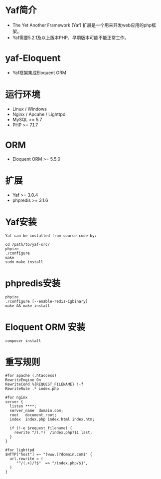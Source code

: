 # Yaf简介
* The Yet Another Framework (Yaf) 扩展是一个用来开发web应用的php框架。
* Yaf需要5.2.1及以上版本PHP，早期版本可能不能正常工作。
# yaf-Eloquent
* Yaf框架集成Eloquent ORM
# 运行环境
* Linux / Windows
* Nginx / Apcahe / Lighttpd
* MySQL >= 5.7
* PHP >= 7.1.7
# ORM
* Eloquent ORM >= 5.5.0
# 扩展
* Yaf >= 3.0.4
* phpredis >= 3.1.6
# Yaf安装
```
Yaf can be installed from source code by:

cd /path/to/yaf-src/
phpize
./configure
make
sudo make install
```
# phpredis安装
```
phpize
./configure [--enable-redis-igbinary]
make && make install
```
# Eloquent ORM 安装
```
composer install
```
# 重写规则
```
#for apache (.htaccess)
RewriteEngine On
RewriteCond %{REQUEST_FILENAME} !-f
RewriteRule .* index.php

#for nginx
server {
  listen ****;
  server_name  domain.com;
  root   document_root;
  index  index.php index.html index.htm;

  if (!-e $request_filename) {
    rewrite ^/(.*)  /index.php?$1 last;
  }
}

#for lighttpd
$HTTP["host"] =~ "(www.)?domain.com$" {
  url.rewrite = (
     "^/(.+)/?$"  => "/index.php/$1",
  )
}
```

